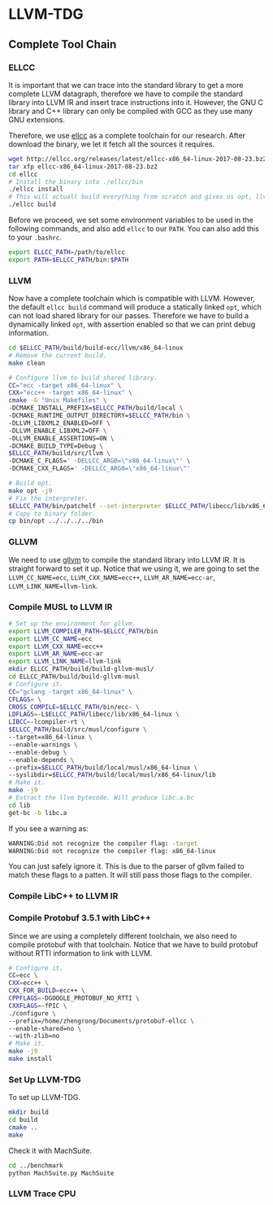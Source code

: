 # LLVM-TDG

## Complete Tool Chain

### ELLCC

It is important that we can trace into the standard library to get a more complete LLVM datagraph, therefore we have to compile the standard library into LLVM IR and insert trace instructions into it. However, the GNU C library and C++ library can only be compiled with GCC as they use many GNU extensions.

Therefore, we use [ellcc](http://ellcc.org/) as a complete toolchain for our research. After download the binary, we let it fetch all the sources it requires.

```bash
wget http://ellcc.org/releases/latest/ellcc-x86_64-linux-2017-08-23.bz2
tar xfp ellcc-x86_64-linux-2017-08-23.bz2
cd ellcc
# Install the binary into ./ellcc/bin
./ellcc install
# This will actuall build everything from scratch and gives us opt, llvm-link, etc.
./ellcc build
```

Before we proceed, we set some environment variables to be used in the following commands, and also add `ellcc` to our `PATH`. You can also add this to your `.bashrc`.

```bash
export ELLCC_PATH=/path/to/ellcc
export PATH=$ELLCC_PATH/bin:$PATH
```

### LLVM

Now have a complete toolchain which is compatible with LLVM. However, the default `ellcc build` command will produce a statically linked `opt`, which can not load shared library for our passes. Therefore we have to build a dynamically linked `opt`, with assertion enabled so that we can print debug information.

```bash
cd $ELLCC_PATH/build/build-ecc/llvm/x86_64-linux
# Remove the current build.
make clean

# Configure llvm to build shared library.
CC="ecc -target x86_64-linux" \
CXX="ecc++ -target x86_64-linux" \
cmake -G "Unix Makefiles" \
-DCMAKE_INSTALL_PREFIX=$ELLCC_PATH/build/local \
-DCMAKE_RUNTIME_OUTPUT_DIRECTORY=$ELLCC_PATH/bin \
-DLLVM_LIBXML2_ENABLED=OFF \
-DLLVM_ENABLE_LIBXML2=OFF \
-DLLVM_ENABLE_ASSERTIONS=ON \
-DCMAKE_BUILD_TYPE=Debug \
$ELLCC_PATH/build/src/llvm \
-DCMAKE_C_FLAGS=' -DELLCC_ARG0=\"x86_64-linux\"' \
-DCMAKE_CXX_FLAGS=' -DELLCC_ARG0=\"x86_64-linux\"'

# Build opt.
make opt -j9
# Fix the interpreter.
$ELLCC_PATH/bin/patchelf --set-interpreter $ELLCC_PATH/libecc/lib/x86_64-linux/libc.so bin/opt
# Copy to binary folder.
cp bin/opt ../../../../bin
```

### GLLVM

We need to use [gllvm](https://github.com/SRI-CSL/gllvm) to compile the standard library into LLVM IR. It is straight forward to set it up. Notice that we using it, we are going to set the `LLVM_CC_NAME=ecc`, `LLVM_CXX_NAME=ecc++`, `LLVM_AR_NAME=ecc-ar`, `LLVM_LINK_NAME=llvm-link`.

### Compile MUSL to LLVM IR

```bash
# Set up the environment for gllvm.
export LLVM_COMPILER_PATH=$ELLCC_PATH/bin
export LLVM_CC_NAME=ecc
export LLVM_CXX_NAME=ecc++
export LLVM_AR_NAME=ecc-ar
export LLVM_LINK_NAME=llvm-link
mkdir ELLCC_PATH/build/build-gllvm-musl/
cd ELLCC_PATH/build/build-gllvm-musl
# Configure it.
CC="gclang -target x86_64-linux" \
CFLAGS= \
CROSS_COMPILE=$ELLCC_PATH/bin/ecc- \
LDFLAGS=-L$ELLCC_PATH/libecc/lib/x86_64-linux \
LIBCC=-lcompiler-rt \
$ELLCC_PATH/build/src/musl/configure \
--target=x86_64-linux \
--enable-warnings \
--enable-debug \
--enable-depends \
--prefix=$ELLCC_PATH/build/local/musl/x86_64-linux \
--syslibdir=$ELLCC_PATH/build/local/musl/x86_64-linux/lib
# Make it.
make -j9
# Extract the llvm bytecode. Will produce libc.a.bc
cd lib
get-bc -b libc.a
```

If you see a warning as:

```bash
WARNING:Did not recognize the compiler flag: -target
WARNING:Did not recognize the compiler flag: x86_64-linux
```

You can just safely ignore it. This is due to the parser of gllvm failed to match these flags to a patten. It will still pass those flags to the compiler.

### Compile LibC++ to LLVM IR

### Compile Protobuf 3.5.1 with LibC++

Since we are using a completely different toolchain, we also need to compile protobuf with that toolchain. Notice that we have to build protobuf without RTTI information to link with LLVM.

```bash
# Configure it.
CC=ecc \
CXX=ecc++ \
CXX_FOR_BUILD=ecc++ \
CPPFLAGS=-DGOOGLE_PROTOBUF_NO_RTTI \
CXXFLAGS=-fPIC \
./configure \
--prefix=/home/zhengrong/Documents/protobuf-ellcc \
--enable-shared=no \
--with-zlib=no
# Make it.
make -j9
make install
```

### Set Up LLVM-TDG

To set up LLVM-TDG.

```bash
mkdir build
cd build
cmake ..
make
```

Check it with MachSuite.

```bash
cd ../benchmark
python MachSuite.py MachSuite
```

### LLVM Trace CPU

